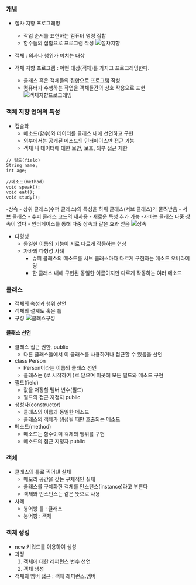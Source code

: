 ### 개념
- 절차 지향 프로그래밍 
	- 작업 순서를 표현하는 컴퓨터 명령 집합
	- 함수들의 집합으로 프로그램 작성
![절차지향](https://user-images.githubusercontent.com/66901172/91116817-2e213f80-e6c8-11ea-9bd6-c352defb3732.jpg)

- 객체 : 의사나 행위가 미치는 대상
- 객체 지향 프로그램 : 어떤 대상(객체)를 가지고 프로그래밍한다.
	- 클래스 혹은 객체들의 집합으로 프로그램 작성
	- 컴퓨터가 수행하는 작업을 객체들간의 상호 작용으로 표현
![객체지향프로그래밍](https://user-images.githubusercontent.com/66901172/91116168-bd2d5800-e6c6-11ea-94df-b9bfcdff7bee.jpg)
### 객체 지향 언어의 특성
- 캡슐화
	- 메소드(함수)와 데이터를 클래스 내에 선언하고 구현
	- 외부에서는 공개된 메소드의 인터페이스만 접근 가능
	- 객체 내 데이터에 대한 보안, 보호, 외부 접근 제한
```
// 필드(field)
String name;
int age; 

//메소드(method)
void speak();
void eat();
void study();
```
-상속
	- 상위 클래스(수퍼 클래스)의 특성을 하위 클래스(서브 클래스)가 물려받음
	- 서브 클래스
		- 수퍼 클래스 코드의 재사용
		- 새로운 특성 추가 가능
	-자바는 클래스 다중 상속이 없다
		- 인터페이스를 통해 다중 상속과 같은 효과 얻음
![상속](https://user-images.githubusercontent.com/66901172/91116815-2cf01280-e6c8-11ea-82e2-f249a17f2432.png)

- 다형성
	- 동일한 이름의 기능이 서로 다르게 작동하는 현상
	- 자바의 다형성 사례
		- 슈퍼 클래스의 메소드를 서브 클래스마다 다르게 구현하는 메소드 오버라이딩
		- 한 클래스 내에 구현된 동일한 이름이지만 다르게 작동하는 여러 메소드

### 클래스
- 객체의 속성과 행위 선언
- 객체의 설계도 혹은 틀
- 구성
![클래스구성](https://user-images.githubusercontent.com/66901172/91117108-ce776400-e6c8-11ea-9fab-a1d526d68693.PNG)

#### 클래스 선언
- 클래스 접근 권한, public
	- 다른 클래스들에서 이 클래스를 사용하거나 접근할 수 있음을 선언
- class Person
	- Person이라는 이름의 클래스 선언
	- 클래스는 {로 시작하여 }로 닫으며 이곳에 모든 필드와 메소드 구현
- 필드(field)
	- 값을 저장할 멤버 변수(필드)
	- 필드의 접근 지정자 public
- 생성자(constructor)
	- 클래스의 이름과 동일한 메소드
	- 클래스의 객체가 생성될 때만 호출되는 메소드
- 메소드(method)
	- 메소드는 함수이며 객체의 행위를 구현
	- 메소드의 접근 지정자 public

### 객체
- 클래스의 틀로 찍어낸 실체
	- 메모리 공간을 갖는 구체적인 실체
	- 클래스를 구체화한 객체를 인스턴스(instance)라고 부른다
	- 객체와 인스턴스는 같은 뜻으로 사용
- 사례
	- 붕어빵 틀 : 클래스
	- 붕어빵 : 객체

### 객체 생성
- new 키워드를 이용하여 생성
- 과정
	1. 객체에 대한 레퍼런스 변수 선언
	2. 객체 생성
- 객체의 멤버 접근 : 객체 레퍼런스.멤버









